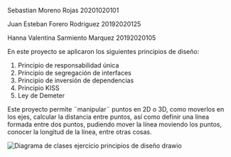 Sebastian Moreno Rojas 20201020101

Juan Esteban Forero Rodriguez 20192020125

Hanna Valentina Sarmiento Marquez 20192020105

En este proyecto se aplicaron los siguientes principios de diseño:
1. Principio de responsabilidad única
2. Principio de segregación de interfaces
3. Principio de inversión de dependencias
4. Principio KISS
5. Ley de Demeter

Este proyecto permite ¨manipular¨ puntos en 2D o 3D, como moverlos en los ejes, calcular la distancia entre puntos, así como definir una línea formada entre dos puntos, pudiendo mover la línea moviendo los puntos, conocer la longitud de la línea, entre otras cosas.

![Diagrama de clases ejercicio principios de diseño drawio](https://user-images.githubusercontent.com/72152587/143294575-fac76e7f-5166-430a-b4ed-5b1e89bd865d.png)
